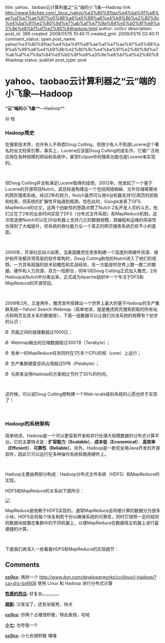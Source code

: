 title: yahoo、taobao云计算利器之“云”端的小飞象—Hadoop
link: http://www.54chen.com/_linux_/yahoo%e3%80%81tao%e4%ba%91%e8%ae%a1%e7%ae%97%e5%88%a9%e5%99%a8%e4%b9%8b%e2%80%9c%e4%ba%91%e2%80%9d%e7%ab%af%e7%9a%84%e5%b0%8f%e9%a3%9e%e8%b1%a1%e2%80%94hadoop.html
author: cc0cc
description: 
post_id: 399
created: 2009/01/15 10:40:11
created_gmt: 2009/01/15 02:40:11
comment_status: open
post_name: yahoo%e3%80%81tao%e4%ba%91%e8%ae%a1%e7%ae%97%e5%88%a9%e5%99%a8%e4%b9%8b%e2%80%9c%e4%ba%91%e2%80%9d%e7%ab%af%e7%9a%84%e5%b0%8f%e9%a3%9e%e8%b1%a1%e2%80%94hadoop
status: publish
post_type: post

# yahoo、taobao云计算利器之“云”端的小飞象—Hadoop

**“云”端的小飞象****—Hadoop**

孙 牧

### Hadoop简史

在搜索技术界，也许有人不熟悉Doug Cutting，但很少有人不知道Lucene这个著名的全文检索引擎。事实上，Lucene应该是Doug Cutting的成名作，它被广泛地应用在各种规模的网站和系统中，甚至Eclipse中的搜索功能也是Lucene来实现的。

 

但Doug Cutting并没有满足Lucene取得的成绩。2002年，他发起了一个基于Lucene的开源项目Nutch，其目标是构建出一个包括网络蜘蛛、文件存储等模块的网页搜索系统。经过2年的努力，Nutch虽然可以用4台机器支持1亿网页的抓取和检索，但系统的扩展性开始遇到瓶颈。恰在此时，Google发表了GFS、MapReduce的论文，这两个创新性的思路点燃了Nutch 2名开发人员的斗志，他们又花了2年的业余时间实现了DFS（分布式文件系统）和MapReduce机制，这次改造使Nutch可以在20台机器上支持几亿的数据规模，其编程和运维的简易性也得到了大幅提升，但系统的吞吐能力与一个真正的网页搜索系统仍有不小的差距。

 

2006年，开源社区如火如荼，当美国雅虎在思索构建一个高度利用硬件资源、维护和开发都非常简易的软件架构时，Doug Cutting和他的Nutch进入了他们的视野。一方具有超强的技术前瞻性和实战经验，另一方能提供世界上数一数二的数据、硬件和人力资源，双方一拍即合，同年1月Doug Cutting正式加入雅虎，2月Hadoop从Nutch中分离出来，正式成为Apache组织中一个专注于DFS和MapReduce的开源项目。

 

2008年2月，又是两年，雅虎宣布搭建出一个世界上最大的基于Hadoop的生产集群系统—Yahoo! Search Webmap（简单地讲，就是雅虎网页搜索抓取的所有站点和网页及其关系的数据库），下面一组数据可以让我们对该系统的规模有个初步的认识：

Ø  页面之间的链接数超过1000亿；

Ø  Webmap输出的压缩数据超过300TB（Terabyte）；

Ø  有单一的MapReduce任务同时在1万多个CPU的核（core）上运行；

Ø  生产集群硬盘空间占用超过5PB（Petabyte）；

Ø  与原来没用Hadoop的方案相比节约了30%的时间。

 

这时候，可以说Doug Cutting想构建一个Web-scale级别系统的心愿也终于实现了！

 

### Hadoop的系统架构

简单地讲，Hadoop是一个可以更容易开发和并行处理大规模数据的分布式计算平台。它的主要特点是：**扩容能力（****Scalable****）**、**成本低（****Economical****）**、**高效率（****Efficient****）**、**可靠性（****Reliable****）**。另外，Hadoop是一款完全用Java开发的开源软件，因此它可以运行在多种操作系统和商用硬件上。

 

Hadoop主要由两部分构成：Hadoop分布式文件系统（HDFS）和MapReduce的实现。

HDFS和MapReduce的关系如下图所示：

![](/wp-content/uploads/2009/01/1.jpg)

MapReduce是依赖于HDFS实现的。通常MapReduce会将被计算的数据分为很多小块，HDFS会将每个块复制若干份以确保系统的可靠性，同时它按照一定的规则将数据块放置在集群中的不同机器上，以便MapReduce在数据宿主机器上进行最便捷的计算。

 

下面我们再深入一些看看HDFS和MapReduce的实现细节：

## Comments

**[cc0cc](#135 "2009-01-15 10:53:37"):** 再附一个 http://www.ibm.com/developerworks/cn/linux/l-hadoop/?ca=drs-tp4608 使用 Linux 和 Hadoop 进行分布式计算

**[性感的西瓜](#136 "2009-01-15 13:44:45"):** 好复杂。。。。。。。。

**[疏影](#137 "2009-01-15 13:46:25"):** 沙发没了，还有张板凳，快点

**[cc0cc](#138 "2009-01-15 16:54:02"):** 你两个占楼很积极，特此表扬，哈哈

**[小七](#139 "2009-01-16 12:21:03"):** 也夸我一个

**[cc0cc](#245 "2009-03-23 11:59:23"):** 小七也很积极 嘎嘎

